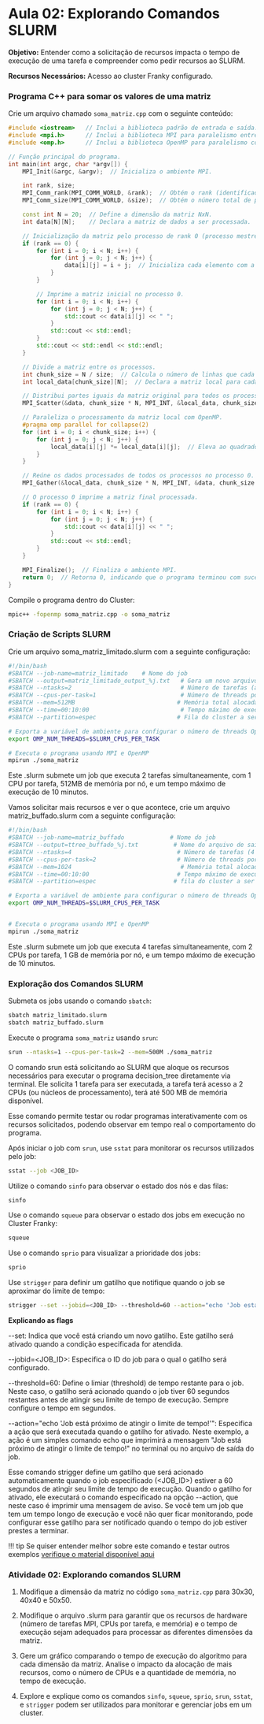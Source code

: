 # Aula 02: Explorando Comandos SLURM

**Objetivo:** Entender como a solicitação de recursos impacta o tempo de execução de uma tarefa e compreender como pedir recursos ao SLURM.

**Recursos Necessários:** Acesso ao cluster Franky configurado.

### Programa C++ para somar os valores de uma matriz

Crie um arquivo chamado `soma_matriz.cpp` com o seguinte conteúdo:

```cpp
#include <iostream>   // Inclui a biblioteca padrão de entrada e saída.
#include <mpi.h>      // Inclui a biblioteca MPI para paralelismo entre múltiplos processos.
#include <omp.h>      // Inclui a biblioteca OpenMP para paralelismo com threads.

// Função principal do programa.
int main(int argc, char *argv[]) {
    MPI_Init(&argc, &argv);  // Inicializa o ambiente MPI.

    int rank, size;
    MPI_Comm_rank(MPI_COMM_WORLD, &rank);  // Obtém o rank (identificador) do processo atual.
    MPI_Comm_size(MPI_COMM_WORLD, &size);  // Obtém o número total de processos.

    const int N = 20;  // Define a dimensão da matriz NxN.
    int data[N][N];    // Declara a matriz de dados a ser processada.

    // Inicialização da matriz pelo processo de rank 0 (processo mestre).
    if (rank == 0) {
        for (int i = 0; i < N; i++) {
            for (int j = 0; j < N; j++) {
                data[i][j] = i + j;  // Inicializa cada elemento com a soma dos índices.
            }
        }

        // Imprime a matriz inicial no processo 0.
        for (int i = 0; i < N; i++) {
            for (int j = 0; j < N; j++) {
                std::cout << data[i][j] << " ";
            }
            std::cout << std::endl;
        }
        std::cout << std::endl << std::endl;
    }

    // Divide a matriz entre os processos.
    int chunk_size = N / size;  // Calcula o número de linhas que cada processo receberá.
    int local_data[chunk_size][N];  // Declara a matriz local para cada processo.

    // Distribui partes iguais da matriz original para todos os processos.
    MPI_Scatter(&data, chunk_size * N, MPI_INT, &local_data, chunk_size * N, MPI_INT, 0, MPI_COMM_WORLD);

    // Paraleliza o processamento da matriz local com OpenMP.
    #pragma omp parallel for collapse(2)
    for (int i = 0; i < chunk_size; i++) {
        for (int j = 0; j < N; j++) {
            local_data[i][j] *= local_data[i][j];  // Eleva ao quadrado cada elemento da matriz local.
        }
    }

    // Reúne os dados processados de todos os processos no processo 0.
    MPI_Gather(&local_data, chunk_size * N, MPI_INT, &data, chunk_size * N, MPI_INT, 0, MPI_COMM_WORLD);

    // O processo 0 imprime a matriz final processada.
    if (rank == 0) {
        for (int i = 0; i < N; i++) {
            for (int j = 0; j < N; j++) {
                std::cout << data[i][j] << " ";
            }
            std::cout << std::endl;
        }
    }

    MPI_Finalize();  // Finaliza o ambiente MPI.
    return 0;  // Retorna 0, indicando que o programa terminou com sucesso.
}

```

Compile o programa dentro do Cluster:

```bash
mpic++ -fopenmp soma_matriz.cpp -o soma_matriz
```


### Criação de Scripts SLURM 

Crie um arquivo soma_matriz_limitado.slurm com a seguinte configuração:

```bash
#!/bin/bash
#SBATCH --job-name=matriz_limitado    # Nome do job
#SBATCH --output=matriz_limitado_output_%j.txt   # Gera um novo arquivo de saída a cada execução
#SBATCH --ntasks=2                               # Número de tarefas (apenas 2 processos)
#SBATCH --cpus-per-task=1                        # Número de threads por tarefa (apenas 1 thread por processo)
#SBATCH --mem=512MB                             # Memória total alocada por nó (512 MB)
#SBATCH --time=00:10:00                          # Tempo máximo de execução (até 10 minutos)
#SBATCH --partition=espec                       # Fila do cluster a ser utilizada

# Exporta a variável de ambiente para configurar o número de threads OpenMP
export OMP_NUM_THREADS=$SLURM_CPUS_PER_TASK

# Executa o programa usando MPI e OpenMP
mpirun ./soma_matriz
```
Este .slurm submete um job que executa 2 tarefas simultaneamente, com 1 CPU por tarefa, 512MB de memória por nó, e um tempo máximo de execução de 10 minutos.



Vamos solicitar mais recursos e ver o que acontece, crie um arquivo matriz_buffado.slurm com a seguinte configuração:

```bash
#!/bin/bash
#SBATCH --job-name=matriz_buffado             # Nome do job
#SBATCH --output=ttree_buffado_%j.txt          # Nome do arquivo de saída
#SBATCH --ntasks=4                              # Número de tarefas (4 processos)
#SBATCH --cpus-per-task=2                       # Número de threads por tarefa (2 threads por processo)
#SBATCH --mem=1024                               # Memória total alocada por nó (1024 MB = 1 GB)
#SBATCH --time=00:10:00                         # Tempo máximo de execução (10 minutos)
#SBATCH --partition=espec                      # fila do cluster a ser utilizada

# Exporta a variável de ambiente para configurar o número de threads OpenMP
export OMP_NUM_THREADS=$SLURM_CPUS_PER_TASK


# Executa o programa usando MPI e OpenMP
mpirun ./soma_matriz
```
Este .slurm submete um job que executa 4 tarefas simultaneamente, com 2 CPUs por tarefa, 1 GB de memória por nó, e um tempo máximo de execução de 10 minutos.



### Exploração dos Comandos SLURM


Submeta os jobs usando o comando `sbatch`:

```bash
sbatch matriz_limitado.slurm
sbatch matriz_buffado.slurm
```

Execute o programa `soma_matriz` usando `srun`:

```bash
srun --ntasks=1 --cpus-per-task=2 --mem=500M ./soma_matriz
```
O comando srun está solicitando ao SLURM que aloque os recursos necessários para executar o programa decision_tree diretamente via terminal. Ele solicita 1 tarefa para ser executada, a tarefa terá acesso a 2 CPUs (ou núcleos de processamento), terá até 500 MB de memória disponível. 

Esse comando permite testar ou rodar programas interativamente com os recursos solicitados, podendo observar em tempo real o comportamento do programa.

Após iniciar o job com `srun`, use `sstat` para monitorar os recursos utilizados pelo job:

```bash
sstat --job <JOB_ID>
```

Utilize o comando `sinfo` para observar o estado dos nós e das filas:

```bash
sinfo
```

Use o comando `squeue` para observar o estado dos jobs em execução no Cluster Franky:

```bash
squeue
```

Use o comando `sprio` para visualizar a prioridade dos jobs:

```bash
sprio
```

Use `strigger` para definir um gatilho que notifique quando o job se aproximar do limite de tempo:

```bash
strigger --set --jobid=<JOB_ID> --threshold=60 --action="echo 'Job está próximo de atingir o limite de tempo!'"
```
**Explicando as flags**

--set: Indica que você está criando um novo gatilho. Este gatilho será ativado quando a condição especificada for atendida.

--jobid=<JOB_ID>: Especifica o ID do job para o qual o gatilho será configurado. 

--threshold=60: Define o limiar (threshold) de tempo restante para o job. Neste caso, o gatilho será acionado quando o job tiver 60 segundos restantes antes de atingir seu limite de tempo de execução. Sempre configure o tempo em segundos. 

--action="echo 'Job está próximo de atingir o limite de tempo!'": Especifica a ação que será executada quando o gatilho for ativado. Neste exemplo, a ação é um simples comando echo que imprimirá a mensagem "Job está próximo de atingir o limite de tempo!" no terminal ou no arquivo de saída do job.


Esse comando strigger define um gatilho que será acionado automaticamente quando o job especificado (<JOB_ID>) estiver a 60 segundos de atingir seu limite de tempo de execução. Quando o gatilho for ativado, ele executará o comando especificado na opção --action, que neste caso é imprimir uma mensagem de aviso. Se você tem um job que tem um tempo longo de execução e você não quer ficar monitorando, pode configurar esse gatilho para ser notificado quando o tempo do job estiver prestes a terminar.


!!! tip 
      Se quiser entender melhor sobre este comando e testar outros exemplos [verifique o material disponível aqui](../../Teoria/slurm.md)


### Atividade 02: Explorando comandos SLURM

1. Modifique a dimensão da matriz no código `soma_matriz.cpp` para 30x30, 40x40 e 50x50.

2. Modifique o arquivo .slurm para garantir que os recursos de hardware (número de tarefas MPI, CPUs por tarefa, e memória) e o tempo de execução sejam adequados para processar as diferentes dimensões da matriz.

3. Gere um gráfico comparando o tempo de execução do algoritmo para cada dimensão da matriz. Analise o impacto da alocação de mais recursos, como o número de CPUs e a quantidade de memória, no tempo de execução.

4. Explore e explique como os comandos `sinfo`, `squeue`, `sprio`, `srun`, `sstat`, e `strigger` podem ser utilizados para monitorar e gerenciar jobs em um cluster.

